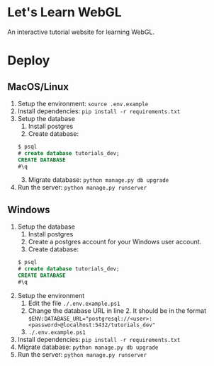 # Let's Learn WebGL
An interactive tutorial website for learning WebGL.
# Deploy
## MacOS/Linux
1. Setup the environment: `source .env.example`
2. Install dependencies: `pip install -r requirements.txt`
3. Setup the database
    1. Install postgres
    2. Create database:
    ```sql
    $ psql
    # create database tutorials_dev;
    CREATE DATABASE
    #\q
    ```
    3. Migrate database: `python manage.py db upgrade`
4. Run the server: `python manage.py runserver`

## Windows
1. Setup the database
    1. Install postgres
    2. Create a postgres account for your Windows user account.
    3. Create database:
    ```sql
    $ psql
    # create database tutorials_dev;
    CREATE DATABASE
    #\q
    ```
2. Setup the environment
    1. Edit the file `./.env.example.ps1`
    2. Change the database URL in line 2. It should be in the format `$ENV:DATABASE_URL="postgresql://<user>:<password>@localhost:5432/tutorials_dev"`
    3.  `./.env.example.ps1`
3. Install dependencies: `pip install -r requirements.txt`
4. Migrate database: `python manage.py db upgrade`
5. Run the server: `python manage.py runserver`
